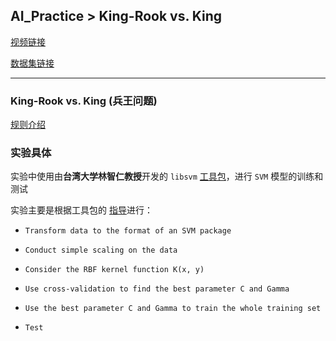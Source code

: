 ## AI_Practice > King-Rook vs. King

<a href="https://www.bilibili.com/video/BV1dJ411B7gh" target="_blank">视频链接</a>

<a href="https://archive.ics.uci.edu/ml/datasets/Chess+%28King-Rook+vs.+King%29" target="_blank">数据集链接</a>

---

### King-Rook vs. King (兵王问题)

<a href="https://www.bilibili.com/video/BV1dJ411B7gh?p=14" target="_blank">规则介绍</a>

### 实验具体

实验中使用由**台湾大学林智仁教授**开发的 `libsvm` <a href="https://www.csie.ntu.edu.tw/~cjlin/libsvm/" target="_blank">工具包</a>，进行 `SVM` 模型的训练和测试

实验主要是根据工具包的 <a href="https://www.csie.ntu.edu.tw/~cjlin/papers/guide/guide.pdf" target="_blank">指导</a>进行：

* `Transform data to the format of an SVM package`

* `Conduct simple scaling on the data`

* `Consider the RBF kernel function K(x, y)`

* `Use cross-validation to find the best parameter C and Gamma`

* `Use the best parameter C and Gamma to train the whole training set`

* `Test`
